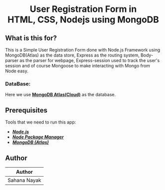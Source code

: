 <title> Task 1: Registration form using html, css, nodejs and mongodb <br> BHARATH INTERN </title>
<h1 align="center">
    <b>User Registration Form in<br> HTML, CSS, Nodejs using MongoDB </b> 
<br>
</h1>

## What is this for?
This is a Simple User Registration Form done with Node.js Framework using MongoDB(Atlas) as the data store, Express as the routing system, Body-parser as the parser for webpage, Express-session used  to track the user's session and of course Mongoose to make interacting with Mongo from Node easy.


### DataBase:
Here we use **[MongoDB Atlas(Cloud)](https://www.mongodb.com/cloud/atlas)** as the database. 

## Prerequisites
Tools that we need to run this app:

- ***[Node.js](https://nodejs.org/en/)***
- ***[Node Package Manager](https://www.npmjs.com/get-npm)***
- ***[MongoDB (Atlas)](https://www.mongodb.com/cloud/atlas)***


## Author

|       Author          | 
| --------------------- | 
|     Sahana Nayak      | 



